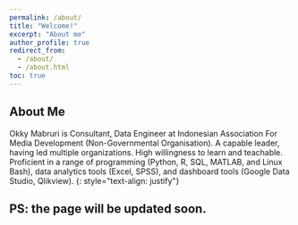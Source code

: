 ```yaml
---
permalink: /about/
title: "Welcome!"
excerpt: "About me"
author_profile: true
redirect_from: 
  - /about/
  - /about.html
toc: true
---
```


## About Me
Okky Mabruri is Consultant, Data Engineer at Indonesian Association For Media Development (Non-Governmental Organisation). A capable leader, having led multiple organizations. High willingness to learn and teachable. Proficient in a range of programming (Python, R, SQL, MATLAB, and Linux Bash), data analytics tools (Excel, SPSS), and dashboard tools (Google Data Studio, Qlikview). 
{: style="text-align: justify"}

## PS: the page will be updated soon.

<br />
